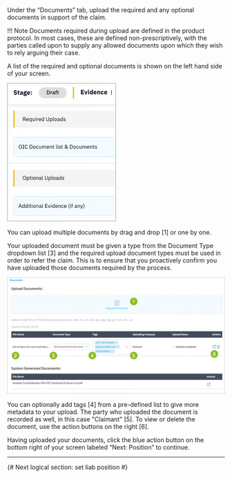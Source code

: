 Under the “Documents” tab, upload the required and any optional documents in support of the claim. 

!!! Note
    Documents required during upload are defined in the product protocol. In most cases, these are defined non-prescriptively, with the parties called upon to supply any allowed documents upon which they wish to rely arguing their case.

A list of the required and optional documents is shown on the left hand side of your screen.

![Required and Optional Documents List](../../assets/required-docs-list.png)

You can upload multiple documents by drag and drop [1] or one by one.

Your uploaded document must be given a type from the Document Type dropdown list [3] and the required upload document types must be used in order to refer the claim. This is to ensure that you proactively confirm you have uploaded those documents required by the process.

![Upload Documents](../../assets/upload-documents-screen.png)

You can optionally add tags [4] from a pre-defined list to give more metadata to your upload. The party who uploaded the document is recorded as well, in this case "Claimant" [5]. To view or delete the document, use the action buttons on the right [6].

Having uploaded your documents, click the blue action button on the bottom right of your screen labeled “Next: Position” to continue.

---
{# Next logical section: set liab position #}
